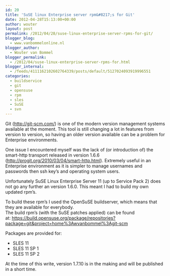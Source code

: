 ```yaml
---
id: 20
title: 'SuSE linux Enterprise server rpm&#8217;s for Git'
date: 2012-04-28T15:13:00+00:00
author: wouter
layout: post
permalink: /2012/04/28/suse-linux-enterprise-server-rpms-for-git/
blogger_blog:
  - www.vanbommelonline.nl
blogger_author:
  - Wouter van Bommel
blogger_permalink:
  - /2012/04/suse-linux-enterprise-server-rpms-for.html
blogger_internal:
  - /feeds/4111162102602764339/posts/default/5127024093919996551
categories:
  - buildservice
  - git
  - opensuse
  - rpm
  - sles
  - SuSE
  - svn
---
```

Git (<http://git-scm.com/>) is one of the modern version management systems available at the moment. This tool is still changing a lot in features from version to version, so having an older version available can be a problem for Enterprise environments.

One issue I encountered myself was the lack of (or introduction of) the smart-http transport released in version 1.6.6 (<http://progit.org/2010/03/04/smart-http.html>). Extremely useful in an Enterprise environment as it is simpler to manage usernames and passwords then ssh key&#8217;s and operating system users.

Unfortunately SuSE Linux Enterprise Server 11 (up to Service Pack 2) does not go any further an version 1.6.0. This meant I had to build my own updated rpm&#8217;s.

To build these rpm&#8217;s I used the OpenSuSE buildserver, which means that they are available for everybody.  
The build rpm&#8217;s (with the SuSE patches applied) can be found at:&nbsp;<https://build.opensuse.org/package/repositories?package=git&project=home%3Awvanbommel%3Agit-scm>

Packages are provided for:

  * SLES 11
  * SLES 11 SP 1
  * SLES 11 SP 2

<div>
  At the time of this write, version 1.7.10 is in the making and will be published in a short time.
</div>